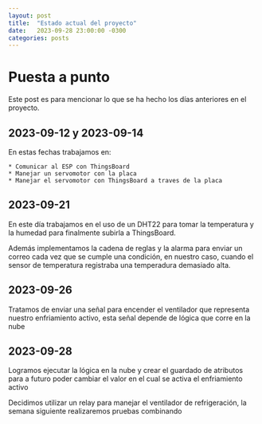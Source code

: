 ```yaml
---
layout: post
title:  "Estado actual del proyecto"
date:   2023-09-28 23:00:00 -0300
categories: posts
---
```


# Puesta a punto 

Este post es para mencionar lo que se ha hecho los días anteriores en el proyecto.

## 2023-09-12 y 2023-09-14

En estas fechas trabajamos en:

	* Comunicar al ESP con ThingsBoard
	* Manejar un servomotor con la placa
	* Manejar el servomotor con ThingsBoard a traves de la placa

## 2023-09-21

En este día trabajamos en el uso de un DHT22 para tomar la temperatura y la humedad para finalmente subirla a ThingsBoard.

Además implementamos la cadena de reglas y la alarma para enviar un correo cada vez que se cumple una condición, en nuestro caso, cuando el sensor de temperatura registraba una temperadura demasiado alta.

## 2023-09-26

Tratamos de enviar una señal para encender el ventilador que representa nuestro enfriamiento activo, esta señal depende de lógica que corre en la nube

## 2023-09-28

Logramos ejecutar la lógica en la nube y crear el guardado de atributos para a futuro poder cambiar el valor en el cual se activa el enfriamiento activo

Decidimos utilizar un relay para manejar el ventilador de refrigeración, la semana siguiente realizaremos pruebas combinando 